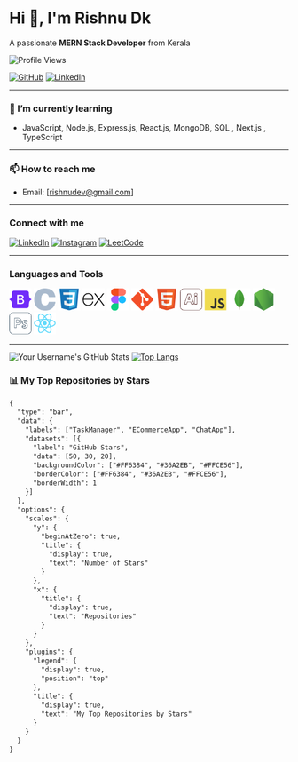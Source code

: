 

# Hi 👋, I'm Rishnu Dk

A passionate **MERN Stack Developer** from Kerala

![Profile Views](https://komarev.com/ghpvc/?username=your-username&color=blue)

<p align="left">
  <a href="https://github.com/rishnudk"><img src="https://img.shields.io/badge/GitHub-181717?logo=github&logoColor=white" alt="GitHub"></a>
  <a href="https://linkedin.com/in/rishnudk"><img src="https://img.shields.io/badge/LinkedIn-0077B5?logo=linkedin&logoColor=white" alt="LinkedIn"></a>
</p>

---

### 🌱 I’m currently learning
- JavaScript, Node.js, Express.js, React.js, MongoDB, SQL , Next.js , TypeScript


---

### 📫 How to reach me
- Email: [rishnudev@gmail.com]

---

### Connect with me
<p align="left">
  <a href="https://linkedin.com/inrishnudk"><img src="https://img.shields.io/badge/LinkedIn-0077B5?logo=linkedin&logoColor=white" alt="LinkedIn"></a>
  <a href="https://instagram.com/rishnudk"><img src="https://img.shields.io/badge/Instagram-E4405F?logo=instagram&logoColor=white" alt="Instagram"></a>
  <a href="https://leetcode.com/rishnudk"><img src="https://img.shields.io/badge/LeetCode-FFA116?logo=leetcode&logoColor=white" alt="LeetCode"></a>
</p>

---

### Languages and Tools
<p align="left">
  <a href="https://getbootstrap.com"><img src="https://raw.githubusercontent.com/devicons/devicon/master/icons/bootstrap/bootstrap-plain.svg" alt="Bootstrap" width="40" height="40"/></a>
  <a href="https://www.cprogramming.com"><img src="https://raw.githubusercontent.com/devicons/devicon/master/icons/c/c-original.svg" alt="C" width="40" height="40"/></a>
  <a href="https://www.w3.org/Style/CSS"><img src="https://raw.githubusercontent.com/devicons/devicon/master/icons/css3/css3-original.svg" alt="CSS3" width="40" height="40"/></a>
  <a href="https://expressjs.com"><img src="https://raw.githubusercontent.com/devicons/devicon/master/icons/express/express-original.svg" alt="Express" width="40" height="40"/></a>
  <a href="https://www.figma.com"><img src="https://raw.githubusercontent.com/devicons/devicon/master/icons/figma/figma-original.svg" alt="Figma" width="40" height="40"/></a>
  <a href="https://git-scm.com"><img src="https://raw.githubusercontent.com/devicons/devicon/master/icons/git/git-original.svg" alt="Git" width="40" height="40"/></a>
  <a href="https://www.w3.org/html"><img src="https://raw.githubusercontent.com/devicons/devicon/master/icons/html5/html5-original.svg" alt="HTML5" width="40" height="40"/></a>
  <a href="https://www.adobe.com/products/illustrator.html"><img src="https://raw.githubusercontent.com/devicons/devicon/master/icons/illustrator/illustrator-line.svg" alt="Illustrator" width="40" height="40"/></a>
  <a href="https://www.javascript.com"><img src="https://raw.githubusercontent.com/devicons/devicon/master/icons/javascript/javascript-original.svg" alt="JavaScript" width="40" height="40"/></a>
  <a href="https://www.mongodb.com"><img src="https://raw.githubusercontent.com/devicons/devicon/master/icons/mongodb/mongodb-original.svg" alt="MongoDB" width="40" height="40"/></a>
  <a href="https://nodejs.org"><img src="https://raw.githubusercontent.com/devicons/devicon/master/icons/nodejs/nodejs-original.svg" alt="Node.js" width="40" height="40"/></a>
  <a href="https://www.adobe.com/products/photoshop.html"><img src="https://raw.githubusercontent.com/devicons/devicon/master/icons/photoshop/photoshop-line.svg" alt="Photoshop" width="40" height="40"/></a>
  <a href="https://reactjs.org"><img src="https://raw.githubusercontent.com/devicons/devicon/master/icons/react/react-original.svg" alt="React" width="40" height="40"/></a>
</p>

---

![Your Username's GitHub Stats](https://github-readme-stats.vercel.app/api?username=rishnudk&show_icons=true&theme=radical)
[![Top Langs](https://github-readme-stats.vercel.app/api/top-langs/?username=rishnudk)](https://github.com/anuraghazra/github-readme-stats)

### 📊 My Top Repositories by Stars

```chartjs
{
  "type": "bar",
  "data": {
    "labels": ["TaskManager", "ECommerceApp", "ChatApp"],
    "datasets": [{
      "label": "GitHub Stars",
      "data": [50, 30, 20],
      "backgroundColor": ["#FF6384", "#36A2EB", "#FFCE56"],
      "borderColor": ["#FF6384", "#36A2EB", "#FFCE56"],
      "borderWidth": 1
    }]
  },
  "options": {
    "scales": {
      "y": {
        "beginAtZero": true,
        "title": {
          "display": true,
          "text": "Number of Stars"
        }
      },
      "x": {
        "title": {
          "display": true,
          "text": "Repositories"
        }
      }
    },
    "plugins": {
      "legend": {
        "display": true,
        "position": "top"
      },
      "title": {
        "display": true,
        "text": "My Top Repositories by Stars"
      }
    }
  }
}
